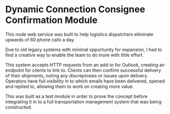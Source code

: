 # Dynamic Connection Consignee Confirmation Module

This node web service was built to help logistics dispatchers eliminate upwards of 60 phone calls a day.

Due to old legacy systems with minimal opportunity for expansion, I had to find a creative way to enable the team to do more with little effort.

This system accepts HTTP requests from an add-in for Outlook, creating an endpoint for clients to link to. Clients can then confirm successful delivery of their shipments, noting any discrepinsies or issues upon delivery. Operators have full visibility in to which emails have been delivered, opened and replied to, allowing them to work on creating more value.

This was built as a test module in order to prove the concept before integrating it in to a full transportation management system that was being constructed.
